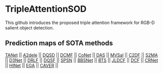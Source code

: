 # TripleAttentionSOD
This github introduces the proposed triple attention framework for RGB-D salient object detection.
## Prediction maps of SOTA methods
[TANet](https://pan.baidu.com/s/1yvL7ZOB313ZNyaO6mDuQSQ?pwd=1234) ||
[A2dele](https://pan.baidu.com/s/1haQ4ZP0AbMzdFsvBbXQ4vg?pwd=qxm9) ||
[DQSD](https://pan.baidu.com/s/1F4exYnCcolgJMfL423NRmw?pwd=37iw) ||
[DCMF](https://pan.baidu.com/s/1e3gnXEbrZk5O5fevj3CvkQ?pwd=tb64) ||
[CoNet](https://pan.baidu.com/s/1AryCrIgr7V3gG_HrJnZBwQ?pwd=vwrp) ||
[DAS](https://pan.baidu.com/s/1M63Q2jayHTL9u7CwL3s41g?pwd=cn6s) ||
[MVSal](https://pan.baidu.com/s/1skhiI_T7obKGnXHGOXBRBw?pwd=vqym) ||
[C2DF](https://pan.baidu.com/s/1YrswagFyERzSKTNWFB-Iyg?pwd=915t) || 
[S2MA](https://pan.baidu.com/s/1pBjLnsayk-AowgTQLh2KIg?pwd=chca) ||
[D3Net](https://pan.baidu.com/s/12VWMUShkw1Sdk3gYB3IafA?pwd=tnyq) ||
[DRLF](https://pan.baidu.com/s/1C5s9xktfNZpzGsaJHioCzg?pwd=57p3) ||
[DQSF](https://pan.baidu.com/s/1NvxCDg1urVZobjl7NPSIiQ?pwd=pu2w) ||
[SPSN](https://pan.baidu.com/s/1SuqY-uZ42PcJBaVQQtbuoQ?pwd=fqui) ||
[BBSNet](https://pan.baidu.com/s/1d7L90fEAjWiAYCl_SzkvQg?pwd=722y) ||
[BTS](https://pan.baidu.com/s/1o6aS4cbjfKTRqXYc4OqRRA?pwd=i1b1) ||
[JLDCF](https://pan.baidu.com/s/1skhiI_T7obKGnXHGOXBRBw?pwd=vqym) ||
[DCF](https://pan.baidu.com/s/1999jZXVnJcOUH_DJcHqpTA?pwd=ccz9) ||
[CRNet](https://pan.baidu.com/s/13aqPq6qlPOr-sWVP6fdpKg?pwd=2xiw) ||
[HINet](https://pan.baidu.com/s/1skhiI_T7obKGnXHGOXBRBw?pwd=vqym) ||
[EGA](https://pan.baidu.com/s/1UHoM54-zn1YpPPc97HhhUw?pwd=bqut) ||
[CAVER](https://pan.baidu.com/s/1XvN4LQ8aAv5uhLb69dOYLA?pwd=9ji7) ||
